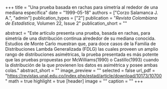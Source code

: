 +++
title = "Una prueba basada en rachas para simetría al rededor de una mediana específica"
date = "1999-05-18"
authors = ["Corzo Salamanca J. A.", "admin"]
publication_types = ["2"]
publication = "*Revista Colombiana de Estadística*, Volumen 22, Issue 2"
publication_short = ""

abstract = "Este artículo presenta una prueba, basada en rachas, para simetría de una distribución continua alrededor de su mediana conocida. Estudios de Monte Carlo muestran que, para doce casos de la Familia de Distribuciones Lambda Generalizada (FDLG) las cuales proveen un amplio rango de distribuciones asimétricas, la prueba presentada es más potente que las pruebas propuestas por McWilliams(1990) o Castillo(1993) cuando la distribución de la que provienen los datos es asimétrica y posee ambas colas."
abstract_short = ""
image_preview = ""
selected = false
url_pdf = "https://revistas.unal.edu.co/index.php/estad/article/download/10173/10700"
math = true
highlight = true
[header]
image = ""
caption = ""
+++
